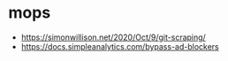 # mops

- https://simonwillison.net/2020/Oct/9/git-scraping/
- https://docs.simpleanalytics.com/bypass-ad-blockers